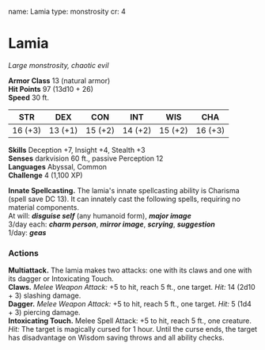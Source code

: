 name: Lamia
type: monstrosity
cr: 4

# Lamia 
_Large monstrosity, chaotic evil_

**Armor Class** 13 (natural armor)    
**Hit Points** 97 (13d10 + 26)    
**Speed** 30 ft. 

| STR     | DEX     | CON     | INT     | WIS     | CHA     |
|---------|---------|---------|---------|---------|---------|
| 16 (+3) | 13 (+1) | 15 (+2) | 14 (+2) | 15 (+2) | 16 (+3) |

**Skills** Deception +7, Insight +4, Stealth +3    
**Senses** darkvision 60 ft., passive Perception 12    
**Languages** Abyssal, Common    
**Challenge** 4 (1,100 XP) 

**Innate Spellcasting.** The lamia's innate spellcasting ability is Charisma (spell save DC 13). It can innately cast the following spells, requiring no material components.    
At will: **_disguise self_** (any humanoid form), **_major image_**    
3/day each: **_charm person_**, **_mirror image_**, **_scrying_**, **_suggestion_**    
1/day: **_geas_**  

### Actions 
**Multiattack.** The lamia makes two attacks: one with its claws and one with its dagger or Intoxicating Touch.   
**Claws.** _Melee Weapon Attack:_ +5 to hit, reach 5 ft., one target. _Hit:_ 14 (2d10 + 3) slashing damage.    
**Dagger.** _Melee Weapon Attack:_ +5 to hit, reach 5 ft., one target. _Hit:_ 5 (1d4 + 3) piercing damage.    
**Intoxicating Touch.** Melee Spell Attack: +5 to hit, reach 5 ft., one creature. _Hit:_ The target is magically cursed for 1 hour. Until the curse ends, the target has disadvantage on Wisdom saving throws and all ability checks.
